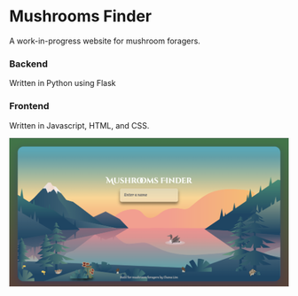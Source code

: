 # Mushrooms Finder
A work-in-progress website for mushroom foragers.

### Backend
Written in Python using Flask

### Frontend
Written in Javascript, HTML, and CSS.


<p align="center">
  <img src="https://github.com/Mushroom-Foraging/mushroom_foraging_app/blob/master/static/home_page.png?raw=true" width="1600"/>
</p>

